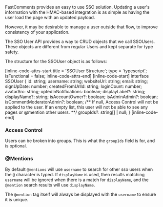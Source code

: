 FastComments provides an easy to use SSO solution. Updating a user's information with the HMAC-based integration is
as simple as having the user load the page with an updated payload.

However, it may be desirable to manage a user outside that flow, to improve consistency of your application.

The SSO User API provides a way to CRUD objects that we call SSOUsers. These objects are different from regular Users and
kept separate for type safety.

The structure for the SSOUser object is as follows:

[inline-code-attrs-start title = 'SSOUser Structure'; type = 'typescript'; isFunctional = false; inline-code-attrs-end]
[inline-code-start]
interface SSOUser {
    id: string;
    username: string;
    websiteUrl: string;
    email: string;
    signUpDate: number;
    createdFromUrlId: string;
    loginCount: number;
    avatarSrc: string;
    optedInNotifications: boolean;
    displayLabel?: string;
    displayName?: string;
    isAccountOwner?: boolean;
    isAdminAdmin?: boolean;
    isCommentModeratorAdmin?: boolean;
    /** If null, Access Control will not be applied to the user. If an empty list, this user will not be able to see any pages or @mention other users. **/
    groupIds?: string[] | null;
}
[inline-code-end]

### Access Control

Users can be broken into groups. This is what the `groupIds` field is for, and is optional.

### @Mentions

By default `@mentions` will use `username` to search for other sso users when the `@` character is typed. If `displayName` is used, then results matching
`username` will be ignored when there is a match for `displayName`, and the `@mention` search results will use `displayName`.

The `@mention` tag itself will always be displayed with the `username` to ensure it is unique.
